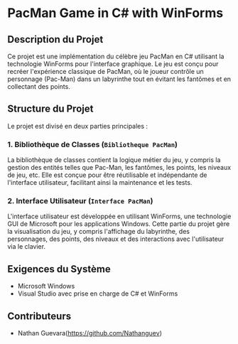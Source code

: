 # PacMan Game in C# with WinForms

## Description du Projet

Ce projet est une implémentation du célèbre jeu PacMan en C# utilisant la technologie WinForms pour l'interface graphique. Le jeu est conçu pour recréer l'expérience classique de PacMan, où le joueur contrôle un personnage (Pac-Man) dans un labyrinthe tout en évitant les fantômes et en collectant des points.

## Structure du Projet

Le projet est divisé en deux parties principales :

### 1. Bibliothèque de Classes (`Bibliotheque PacMan`)

La bibliothèque de classes contient la logique métier du jeu, y compris la gestion des entités telles que Pac-Man, les fantômes, les points, les niveaux de jeu, etc. Elle est conçue pour être réutilisable et indépendante de l'interface utilisateur, facilitant ainsi la maintenance et les tests.

### 2. Interface Utilisateur (`Interface PacMan`)

L'interface utilisateur est développée en utilisant WinForms, une technologie GUI de Microsoft pour les applications Windows. Cette partie du projet gère la visualisation du jeu, y compris l'affichage du labyrinthe, des personnages, des points, des niveaux et des interactions avec l'utilisateur via le clavier.

## Exigences du Système

- Microsoft Windows
- Visual Studio avec prise en charge de C# et WinForms

## Contributeurs

- Nathan Guevara(https://github.com/Nathanguev)
